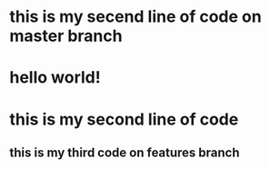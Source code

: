 # this is my secend line of code on master branch
# hello world!
# this is my second line of code
## this is my third code on features branch